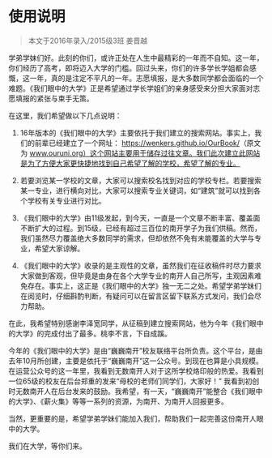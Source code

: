 # 使用说明

> 本文于2016年录入/2015级3班 姜晋越

学弟学妹们好。此刻的你们，或许正处在人生中最精彩的一年而不自知。这一年，你们经历了高考，即将迈入大学的门槛。回过头来，你们的许多学长学姐都会感慨，这一年，真的是注定不平凡的一年。志愿填报，是大多数同学都会面临的一个难题。《我们眼中的大学》正是希望通过学长学姐们的亲身感受来分担大家面对志愿填报的紧张与束手无策。

在这里，我们希望做以下几点说明：

1. 16年版本的《我们眼中的大学》主要依托于我们建立的搜索网站。事实上，我们的前辈已经建立了一个网址： <https://wenkers.github.io/OurBook/>（原文为 www.ouruni.org）这个网站主要用于储存过往文章。我们此次建立此网站是为了方便大家更快捷地找到自己希望了解的学校，希望了解的专业。

2. 若要浏览某一学校的文章，大家可以搜索校名找到对应的学校专栏。若要搜索某一专业，进行横向对比，大家可以搜索专业关键词，如“建筑”就可以找到各个学校有关专业进行对比。

3. 《我们眼中的大学》由11级发起，到今天，一直是一个文章不断丰富、覆盖面不断扩大的过程。到15级，已经有超过三百位的南开学子为我们供稿。然而，我们虽然尽力覆盖绝大多数同学的需求，但却依然不免有未能覆盖的大学与专业，希望大家谅解。

4. 《我们眼中的大学》收录的是主观性的文章，虽然我们在征收稿件时尽力要求大家做到客观，但毕竟是由身在各个大学专业的南开人自己所写，主观因素难免存在。事实上，这正是《我们眼中的大学》独一无二之处。希望学弟学妹们在阅览时，仔细斟酌判断，有疑问可以在留言区留下联系方式发问，我们会尽力帮助。

 

在此，我希望特别感谢李泽宽同学，从征稿到建立搜索网站，他为今年《我们眼中的大学》的完成付出了最多。桃李不言，下自成蹊。

今年的《我们眼中的大学》是由“巍巍南开”校友联络平台所负责。这个平台，是由去年10月所创建，主要是依托于“巍巍南开”这一公众号。到现在也算是小具规模。在运营公众号的这一年里，我看到无数南开人对于这所学校烙印般的热爱。我看到一位65级的校友在后台郑重的发来“母校的老师们同学们，大家好！”  我看到初创时无数南开人在后台发来的鼓励。我希望，有一天，“巍巍南开”能整合《我们眼中的大学》、《薪火集》等等一系列的资源，为南开、为南开人回报更多。

当然，更重要的是，希望学弟学妹们能加入我们，帮助我们一起完善这份南开人眼中的大学。

我们在大学，等你们来。
